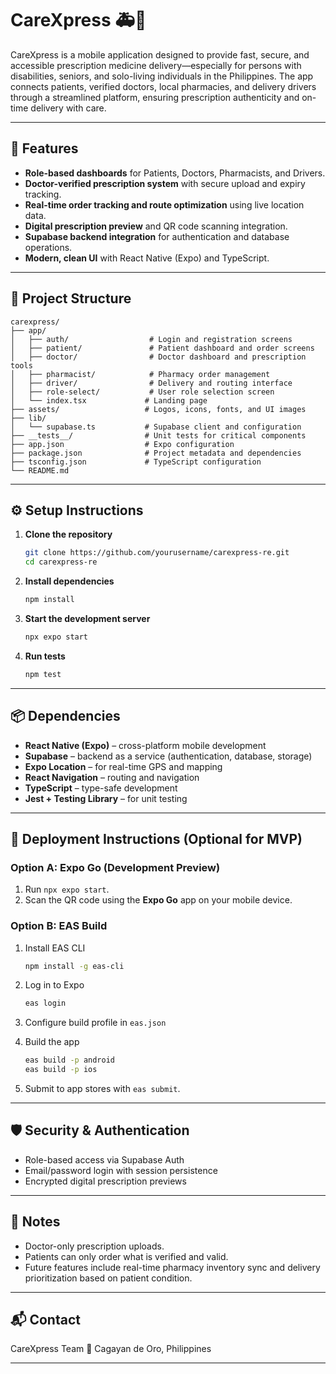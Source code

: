 # CareXpress 🚑💊

CareXpress is a mobile application designed to provide fast, secure, and accessible prescription medicine delivery—especially for persons with disabilities, seniors, and solo-living individuals in the Philippines. The app connects patients, verified doctors, local pharmacies, and delivery drivers through a streamlined platform, ensuring prescription authenticity and on-time delivery with care.

---

## 📱 Features

* **Role-based dashboards** for Patients, Doctors, Pharmacists, and Drivers.
* **Doctor-verified prescription system** with secure upload and expiry tracking.
* **Real-time order tracking and route optimization** using live location data.
* **Digital prescription preview** and QR code scanning integration.
* **Supabase backend integration** for authentication and database operations.
* **Modern, clean UI** with React Native (Expo) and TypeScript.

---

## 📂 Project Structure

```
carexpress/
├── app/
│   ├── auth/                  # Login and registration screens
│   ├── patient/               # Patient dashboard and order screens
│   ├── doctor/                # Doctor dashboard and prescription tools
│   ├── pharmacist/            # Pharmacy order management
│   ├── driver/                # Delivery and routing interface
│   ├── role-select/           # User role selection screen
│   └── index.tsx             # Landing page
├── assets/                   # Logos, icons, fonts, and UI images
├── lib/
│   └── supabase.ts           # Supabase client and configuration
├── __tests__/                # Unit tests for critical components
├── app.json                  # Expo configuration
├── package.json              # Project metadata and dependencies
├── tsconfig.json             # TypeScript configuration
└── README.md
```

---

## ⚙️ Setup Instructions

1. **Clone the repository**

   ```bash
   git clone https://github.com/yourusername/carexpress-re.git
   cd carexpress-re
   ```

2. **Install dependencies**

   ```bash
   npm install
   ```

3. **Start the development server**

   ```bash
   npx expo start
   ```

4. **Run tests**

   ```bash
   npm test
   ```

---

## 📦 Dependencies

* **React Native (Expo)** – cross-platform mobile development
* **Supabase** – backend as a service (authentication, database, storage)
* **Expo Location** – for real-time GPS and mapping
* **React Navigation** – routing and navigation
* **TypeScript** – type-safe development
* **Jest + Testing Library** – for unit testing

---

## 🚀 Deployment Instructions (Optional for MVP)

### Option A: Expo Go (Development Preview)

1. Run `npx expo start`.
2. Scan the QR code using the **Expo Go** app on your mobile device.

### Option B: EAS Build

1. Install EAS CLI

   ```bash
   npm install -g eas-cli
   ```

2. Log in to Expo

   ```bash
   eas login
   ```

3. Configure build profile in `eas.json`

4. Build the app

   ```bash
   eas build -p android
   eas build -p ios
   ```

5. Submit to app stores with `eas submit`.

---

## 🛡️ Security & Authentication

* Role-based access via Supabase Auth
* Email/password login with session persistence
* Encrypted digital prescription previews

---

## 📌 Notes

* Doctor-only prescription uploads.
* Patients can only order what is verified and valid.
* Future features include real-time pharmacy inventory sync and delivery prioritization based on patient condition.

---

## 📬 Contact

CareXpress Team
📍 Cagayan de Oro, Philippines

---
